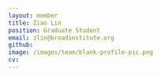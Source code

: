 ```yaml
---
layout: member
title: Ziao Lin
position: Graduate Student
email: zlin@broadinstitute.org
github: 
image: /images/team/blank-profile-pic.png
cv:
---
```


